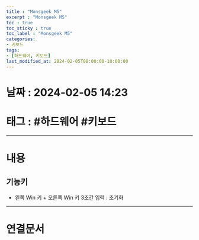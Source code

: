 ```yaml
---
title : "Monsgeek M5"
excerpt : "Monsgeek M5"
toc : true
toc_sticky : true
toc_label : "Monsgeek M5"
categories:
- 키보드
tags:
- [하드웨어, 키보드]
last_modified_at: 2024-02-05T08:00:00-10:00:00
---
```


# 날짜 : 2024-02-05 14:23

# 태그 : #하드웨어 #키보드 
---

# 내용

## 기능키
- 왼쪽 Win 키 + 오른쪽 Win 키 3초간 입력 : 초기화

---

# 연결문서
